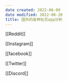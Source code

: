 ```yaml
---
date created: 2022-06-09
date modified: 2022-08-20
title: 国外的各种社交app分析
---
```


[[Reddit]]

[[Instagram]]

[[facebook]]

[[Twitter]]

[[Discord]]
